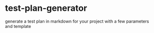 # test-plan-generator
generate a test plan in markdown for your project with a few parameters and template
